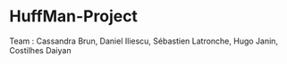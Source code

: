 # HuffMan-Project

Team : Cassandra Brun, Daniel Iliescu, Sébastien Latronche, Hugo Janin, Costilhes Daiyan
